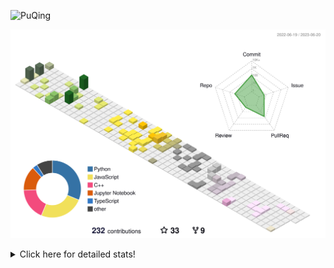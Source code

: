 ![PuQing](https://user-images.githubusercontent.com/27223114/171565019-9a56fae6-b08b-421f-99db-7e830da42371.png)

![](./profile-3d-contrib/profile-season-animate.svg)

<details>
<summary>Click here for detailed stats!</summary>

<!--START_SECTION:waka-->
![Lines of code](https://img.shields.io/badge/From%20Hello%20World%20I%27ve%20Written-715.0%20thousand%20lines%20of%20code-blue)

**🐱 My GitHub Data** 

> 📦 247.6 kB Used in GitHub's Storage 
 > 
> 🏆 80 Contributions in the Year 2023
 > 
> 🚫 Not Opted to Hire
 > 
> 📜 26 Public Repositories 
 > 
> 🔑 27 Private Repositories 
 > 
**I'm an Early 🐤** 

```text
🌞 Morning                281 commits         █████░░░░░░░░░░░░░░░░░░░░   18.51 % 
🌆 Daytime                766 commits         █████████████░░░░░░░░░░░░   50.46 % 
🌃 Evening                209 commits         ███░░░░░░░░░░░░░░░░░░░░░░   13.77 % 
🌙 Night                  262 commits         ████░░░░░░░░░░░░░░░░░░░░░   17.26 % 
```


📊 **This Week I Spent My Time On** 

```text
💬 Programming Languages: 
Python                   4 hrs 4 mins        ████████░░░░░░░░░░░░░░░░░   32.99 % 
Jupyter Notebook         3 hrs 54 mins       ████████░░░░░░░░░░░░░░░░░   31.73 % 
TeX                      3 hrs 4 mins        ██████░░░░░░░░░░░░░░░░░░░   24.93 % 
C++                      53 mins             ██░░░░░░░░░░░░░░░░░░░░░░░   07.26 % 
YAML                     10 mins             ░░░░░░░░░░░░░░░░░░░░░░░░░   01.47 % 

🔥 Editors: 
VS Code                  11 hrs 17 mins      ███████████████████████░░   91.45 % 
DataSpell                1 hr 3 mins         ██░░░░░░░░░░░░░░░░░░░░░░░   08.55 % 

💻 Operating System: 
WSL                      11 hrs 13 mins      ███████████████████████░░   90.94 % 
Windows                  1 hr 7 mins         ██░░░░░░░░░░░░░░░░░░░░░░░   09.06 % 
```


<!--END_SECTION:waka-->
</details>
